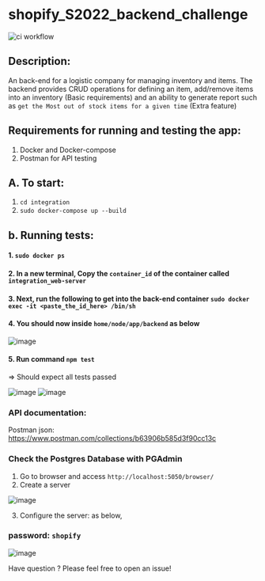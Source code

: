 # shopify_S2022_backend_challenge
![ci workflow](https://github.com/kennguyen0303/shopify_S2022_backend_challenge//actions/workflows/node.yml/badge.svg)

## Description: 

An back-end for a logistic company for managing inventory and items. The backend provides CRUD operations for defining an item, add/remove items into an inventory (Basic requirements) and an ability to generate report such as `get the Most out of stock items for a given time` (Extra feature)

## Requirements for running and testing the app:
1. Docker and Docker-compose
2. Postman for API testing

## A. To start:
1. `cd integration`
2. `sudo docker-compose up --build`

## b. Running tests:
#### 1. `sudo docker ps`
#### 2.  In a new terminal, Copy the `container_id` of the container called `integration_web-server`
#### 3. Next, run the following to get into the back-end container `sudo docker exec -it <paste_the_id_here> /bin/sh` 
#### 4. You should now inside `home/node/app/backend` as below

![image](https://user-images.githubusercontent.com/60043570/150525007-e3a12908-dea6-4a40-90e2-1353f31be75d.png)

#### 5. Run command `npm test`

=> Should expect all tests passed

![image](https://user-images.githubusercontent.com/60043570/150525166-ec63a765-709b-46e4-838d-22d6105aab29.png)
![image](https://user-images.githubusercontent.com/60043570/150527016-0f626751-80e5-4a5d-8609-c7d050420433.png)

### API documentation:
Postman json: https://www.postman.com/collections/b63906b585d3f90cc13c 

### Check the Postgres Database with PGAdmin

1. Go to browser and access `http://localhost:5050/browser/`
2. Create a server 

![image](https://user-images.githubusercontent.com/60043570/150526087-f9c1e3b6-e63b-4dc6-86ec-3ef2e9724395.png)

3. Configure the server: as below, 
### password: `shopify`
![image](https://user-images.githubusercontent.com/60043570/150526163-c7578781-8be2-434e-804e-19a7bd908702.png)

Have question ? Please feel free to open an issue!
